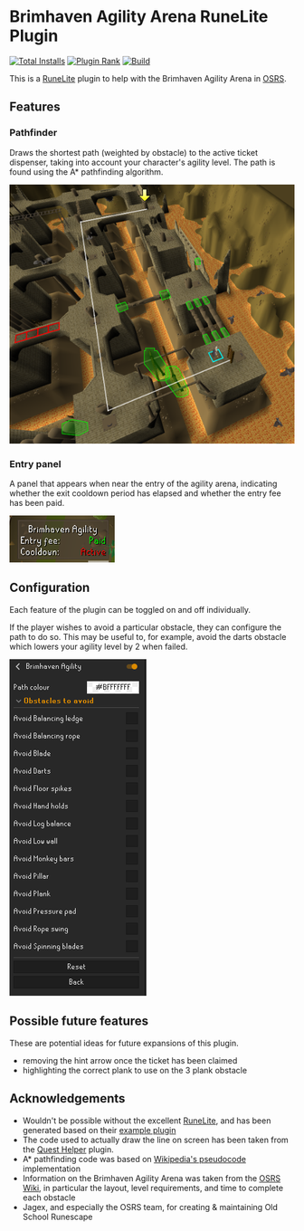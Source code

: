 # Brimhaven Agility Arena RuneLite Plugin

[![Total Installs](http://img.shields.io/endpoint?url=https://api.runelite.net/pluginhub/shields/installs/plugin/brimhaven-agility)](https://runelite.net/plugin-hub/show/brimhaven-agility)
[![Plugin Rank](http://img.shields.io/endpoint?url=https://api.runelite.net/pluginhub/shields/rank/plugin/brimhaven-agility)](https://runelite.net/plugin-hub/show/brimhaven-agility)
[![Build](https://img.shields.io/github/actions/workflow/status/kagof/rl-plugin-brimhaven-agility/build.yml?branch=master)](https://github.com/kagof/rl-plugin-brimhaven-agility)

This is a [RuneLite](https://runelite.net/) plugin to help with the Brimhaven Agility Arena
in [OSRS](https://oldschool.runescape.com/).

## Features

### Pathfinder

Draws the shortest path (weighted by obstacle) to the active ticket dispenser, taking into account your character's
agility level. The path is found using the A* pathfinding algorithm.

![](images/example.png)

### Entry panel

A panel that appears when near the entry of the agility arena, indicating whether the exit cooldown period has elapsed
and whether the entry fee has been paid.

![](images/entry.png)

## Configuration

Each feature of the plugin can be toggled on and off individually.

If the player wishes to avoid a particular obstacle, they can configure the path to do so. This may be useful to, for
example, avoid the darts obstacle which lowers your agility level by 2 when failed.

![](images/config.png)

## Possible future features

These are potential ideas for future expansions of this plugin.

* removing the hint arrow once the ticket has been claimed
* highlighting the correct plank to use on the 3 plank obstacle

## Acknowledgements

* Wouldn't be possible without the excellent [RuneLite](https://github.com/runelite/runelite), and has been generated
  based on their [example plugin](https://github.com/runelite/example-plugin)
* The code used to actually draw the line on screen has been taken from
  the [Quest Helper](https://github.com/Zoinkwiz/quest-helper) plugin.
* A* pathfinding code was based
  on [Wikipedia's pseudocode](https://en.wikipedia.org/wiki/A*_search_algorithm#Pseudocode) implementation
* Information on the Brimhaven Agility Arena was taken from
  the [OSRS Wiki](https://oldschool.runescape.wiki/w/Brimhaven_Agility_Arena), in particular the layout, level
  requirements, and time to complete each obstacle
* Jagex, and especially the OSRS team, for creating & maintaining Old School Runescape